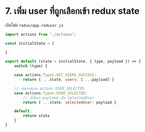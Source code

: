 
# 7. เพิ่ม user ที่ถูกเลือกเข้า redux state

เปิดไฟล์ `redux/app.reducer.js`

```js
import actions from "./actions";

const initialState = {
    
}

export default (state = initialState, { type, payload }) => {
    switch (type) {

    case actions.Types.GET_USERS_SUCCESS:
        return { ...state, users: [ ...payload] }

    // เพิ่มกรณีเกิด action USER_SELECTED
    case actions.Types.USER_SELECTED: 
        // ตั้งชื่อค่า payload เป็น selectedUser
        return { ...state, selectedUser: payload }

    default:
        return state
    }
}
```